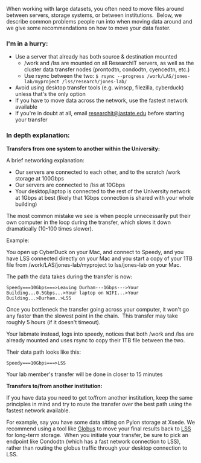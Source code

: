 When working with large datasets, you often need to move files around between servers, storage systems, or between institutions.  Below, we describe common problems people run into when moving data around and we give some recommendations on how to move your data faster.

### I'm in a hurry:

*   Use a server that already has both source & destination mounted
    *   /work and /lss are mounted on all ResearchIT servers, as well as the cluster data transfer nodes (prontodtn, condodtn, cyencedtn, etc.)
    *   Use rsync between the two:
            ```
            $ rsync --progress /work/LAS/jones-lab/myproject /lss/research/jones-lab/
            ```
*   Avoid using desktop transfer tools (e.g. winscp, filezilla, cyberduck) unless that's the only option
*   If you have to move data across the network, use the fastest network available
*   If you're in doubt at all, email [researchit@iastate.edu](mailto:researchit@iastate.edu) before starting your transfer

### In depth explanation:

**Transfers from one system to another within the University:**

A brief networking explanation:

*   Our servers are connected to each other, and to the scratch /work storage at 100Gbps
*   Our servers are connected to /lss at 10Gbps
*   Your desktop/laptop is connected to the rest of the University network at 1Gbps at best (likely that 1Gbps connection is shared with your whole building)

The most common mistake we see is when people unnecessarily put their own computer in the loop during the transfer, which slows it down dramatically (10-100 times slower).

Example:

You open up CyberDuck on your Mac, and connect to Speedy, and you have LSS connected directly on your Mac and you start a copy of your 1TB file from /work/LAS/jones-lab/myproject to lss/jones-lab on your Mac.

The path the data takes during the transfer is now:

```
Speedy===10Gbps===>Leaving Durham---1Gbps--->Your Building...0.5Gbps...>Your laptop on WIFI...>Your Building...>Durham..>LSS
```

Once you bottleneck the transfer going across your computer, it won't go any faster than the slowest point in the chain.  This transfer may take roughly 5 hours (if it doesn't timeout).

Your labmate instead, logs into speedy, notices that both /work and /lss are already mounted and uses rsync to copy their 1TB file between the two.

Their data path looks like this:

```
Speedy===10Gbps===>LSS
```

Your lab member's transfer will be done in closer to 15 minutes

**Transfers to/from another institution:**

If you have data you need to get to/from another institution, keep the same principles in mind and try to route the transfer over the best path using the fastest network available. 

For example, say you have some data sitting on Pylon storage at Xsede. We recommend using a tool like [Globus](globus.md) to move your final results back to [LSS](https://researchit.las.iastate.edu/large-scale-storage-lss) for long-term storage.  When you initiate your transfer, be sure to pick an endpoint like Condodtn (which has a fast network connection to LSS), rather than routing the globus traffic through your desktop connection to LSS.